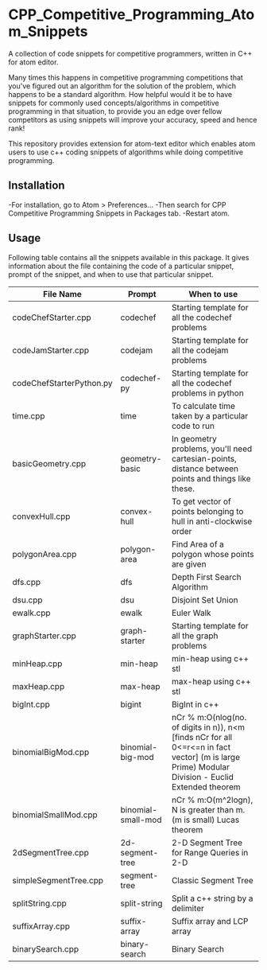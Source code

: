 # CPP_Competitive_Programming_Atom_Snippets
A collection of code snippets for competitive programmers, written in C++ for atom editor.

Many times this happens in competitive programming competitions that you&#39;ve figured out an algorithm for the solution of the problem, which happens to be a standard algorithm. How helpful would it be to have snippets for commonly used concepts/algorithms in competitive programming in that situation, to provide you an edge over fellow competitors as using snippets will improve your accuracy, speed and hence rank!

This repository provides extension for atom-text editor which enables atom users to use c++ coding snippets of algorithms while doing competitive programming.

## Installation

-For installation, go to Atom > Preferences...
-Then search for CPP Competitive Programming Snippets in Packages tab.
-Restart atom.

## Usage

Following table contains all the snippets available in this package. It gives information about the file containing the code of a particular snippet, prompt of the snippet, and when to use that particular snippet.

| **File Name** | **Prompt** | **When to use** |
| --- | --- | --- |
| codeChefStarter.cpp | codechef | Starting template for all the codechef problems |
| codeJamStarter.cpp | codejam | Starting template for all the codejam problems |
| codeChefStarterPython.py | codechef-py | Starting template for all the codechef problems in python |
| time.cpp | time | To calculate time taken by a particular code to run |
| basicGeometry.cpp | geometry-basic | In geometry problems, you&#39;ll need cartesian-points, distance between points and things like these. |
| convexHull.cpp | convex-hull | To get vector of points belonging to hull in anti-clockwise order |
| polygonArea.cpp | polygon-area | Find Area of a polygon whose points are given |
| dfs.cpp | dfs | Depth First Search Algorithm |
| dsu.cpp | dsu | Disjoint Set Union |
| ewalk.cpp | ewalk | Euler Walk |
| graphStarter.cpp | graph-starter | Starting template for all the graph problems |
| minHeap.cpp | min-heap | min-heap using c++ stl |
| maxHeap.cpp | max-heap | max-heap using c++ stl |
| bigInt.cpp | bigint | BigInt in c++ |
| binomialBigMod.cpp | binomial-big-mod | nCr % m:O(nlog(no. of digits in n)), n&lt;m [finds nCr for all 0&lt;=r&lt;=n in fact vector] (m is large Prime)  Modular Division - Euclid Extended theorem |
| binomialSmallMod.cpp | binomial-small-mod | nCr % m:O(m^2logn), N is greater than m. (m is small)  Lucas theorem |
| 2dSegmentTree.cpp | 2d-segment-tree | 2-D Segment Tree for Range Queries in 2-D |
| simpleSegmentTree.cpp | segment-tree | Classic Segment Tree |
| splitString.cpp | split-string | Split a c++ string by a delimiter |
| suffixArray.cpp |  suffix-array | Suffix array and LCP array |
| binarySearch.cpp | binary-search | Binary Search |
